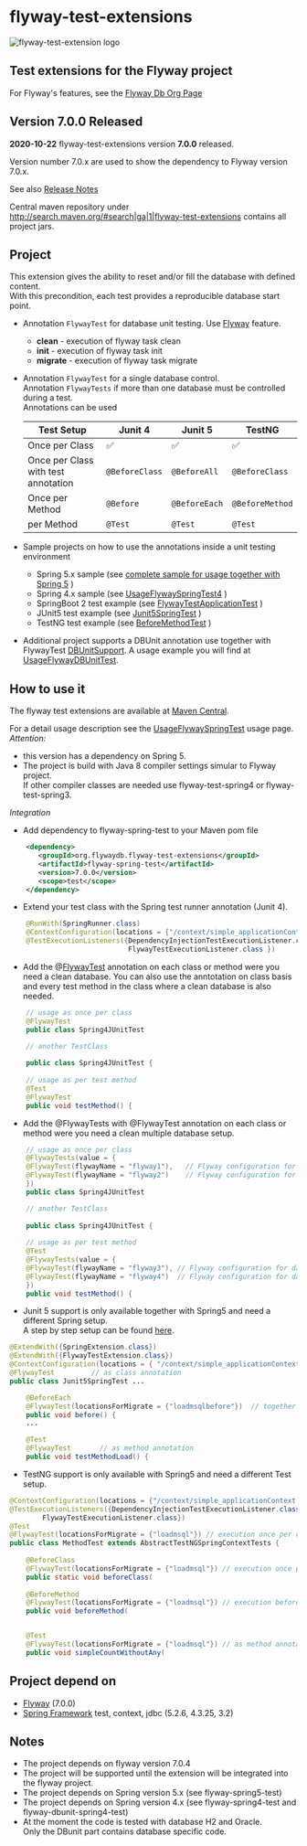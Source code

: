 flyway-test-extensions
======================

![flyway-test-extension logo](https://github.com/flyway/flyway-test-extensions/blob/master/image/logo-flyway-test-extensions.png) 


Test extensions for the Flyway project
--------------------------------------

For Flyway's features, see the [Flyway Db Org Page](http://flywaydb.org/) 

Version 7.0.0 Released 
----------------------

<b>2020-10-22</b> flyway-test-extensions version <b>7.0.0</b> released.

Version number 7.0.x are used to show the dependency to Flyway version 7.0.x.

See also [Release Notes](https://github.com/flyway/flyway-test-extensions/wiki/Release-Notes) 

Central maven repository under http://search.maven.org/#search|ga|1|flyway-test-extensions contains all project jars.

Project
-------
This extension gives the ability to reset and/or fill the database with defined content.<br>
With this precondition, each test provides a reproducible database start point. 

* Annotation `FlywayTest` for database unit testing. Use [Flyway](https://github.com/flyway/) feature.
  * <b>clean</b> - execution of flyway task clean
  * <b>init</b> - execution of flyway task init
  * <b>migrate</b> - execution of flyway task migrate
* Annotation `FlywayTest` for a single database control.<br>
  Annotation `FlywayTests` if more than one database must be controlled during a test. <br>
  Annotations can be used
  
  | Test Setup | Junit 4  | Junit 5 | TestNG |
  | --- | --- | --- | --- |
  | Once per Class | :white_check_mark: | :white_check_mark: | :white_check_mark: |
  | Once per Class with test annotation | `@BeforeClass` | `@BeforeAll` | `@BeforeClass` |
  | Once per Method | `@Before` | `@BeforeEach` | `@BeforeMethod` |
  | per Method| `@Test` | `@Test` | `@Test` |
  
* Sample projects on how to use the annotations inside a unit testing environment
  * Spring 5.x sample (see [complete sample for usage together with Spring 5](https://github.com/flyway/flyway-test-extensions/tree/master/flyway-test-extensions/flyway-test-samples/flyway-test-spring-samples/flyway-test-sample-spring5) )
  * Spring 4.x sample (see [UsageFlywaySpringTest4](https://github.com/flyway/flyway-test-extensions/wiki/Usage-flyway-spring-test) )
  * SpringBoot 2 test example (see [FlywayTestApplicationTest](https://github.com/flyway/flyway-test-extensions/blob/master/flyway-test-extensions/flyway-test-samples/flyway-test-spring-samples/flyway-test-sample-spring-boot/sample-spring-boot-2/src/test/java/org/flywaydb/sample/test/spring/boot2/flywaytest/FlywayTestApplicationTest.java) )
  * JUnit5 test example (see [Junit5SpringTest](https://github.com/flyway/flyway-test-extensions/blob/master/flyway-test-extensions/flyway-test-samples/flyway-test-spring-samples/flyway-test-junit5/src/test/java/org/flywaydb/sample/test/junit5/Junit5SpringTest.java) )
  * TestNG test example (see [BeforeMethodTest](https://github.com/flyway/flyway-test-extensions/blob/master/flyway-test-extensions/flyway-test-samples/flyway-test-spring-samples/flyway-test-testng/src/test/java/org/flywaydb/sample/test/testng/BeforeMethodTest.java) )
* Additional project supports a DBUnit annotation use together with FlywayTest [DBUnitSupport](https://github.com/flyway/flyway-test-extensions/blob/master/flyway-test-extensions/flyway-dbunit-test/src/main/java/org/flywaydb/test/dbunit/DBUnitSupport.java). A usage example you will find at [UsageFlywayDBUnitTest](https://github.com/flyway/flyway-test-extensions/wiki/Usage-flyway-dbunit-test).

How to use it
-------------
The flyway test extensions are available at [Maven Central](http://repo1.maven.org/maven2/org/flywaydb/flyway-test-extensions).

For a detail usage description see the [UsageFlywaySpringTest](https://github.com/flyway/flyway-test-extensions/wiki/Usage-flyway-spring-test) usage page. <br>
*Attention:* 
* this version has a dependency on Spring 5. 
* The project is build with Java 8 compiler settings simular to Flyway project.<br>
  If other compiler classes are needed use flyway-test-spring4 or flyway-test-spring3.

*Integration*
* Add dependency to flyway-spring-test to your Maven pom file

```xml
    <dependency>
       <groupId>org.flywaydb.flyway-test-extensions</groupId>
       <artifactId>flyway-spring-test</artifactId>
       <version>7.0.0</version>
       <scope>test</scope>
    </dependency>
```

* Extend your test class with the Spring test runner annotation (Junit 4).

```java
    @RunWith(SpringRunner.class)
    @ContextConfiguration(locations = {"/context/simple_applicationContext.xml" })
    @TestExecutionListeners({DependencyInjectionTestExecutionListener.class, 
                             FlywayTestExecutionListener.class })
```
    
* Add the @[FlywayTest](https://github.com/flyway/flyway-test-extensions/wiki/Usage-of-Annotation-FlywayTest) annotation on each class or method were you need a clean database. You can also use the anntotation on class basis and every test method in the class where a clean database is also needed.

```java
    // usage as once per class
    @FlywayTest
    public class Spring4JUnitTest 

    // another TestClass
    
    public class Spring4JUnitTest {
    
    // usage as per test method
    @Test
    @FlywayTest
    public void testMethod() { 
```

* Add the @FlywayTests with @FlywayTest annotation on each class or method were you need a clean multiple database setup. 

```java
    // usage as once per class
    @FlywayTests(value = {
	@FlywayTest(flywayName = "flyway1"),   // Flyway configuration for database 1
	@FlywayTest(flywayName = "flyway2")    // Flyway configuration for database 2
    })
    public class Spring4JUnitTest 

    // another TestClass
    
    public class Spring4JUnitTest {
    
    // usage as per test method
    @Test
    @FlywayTests(value = {
	@FlywayTest(flywayName = "flyway3"), // Flyway configuration for database 3
	@FlywayTest(flywayName = "flyway4")  // Flyway configuration for database 4
    })
    public void testMethod() { 
```

* Junit 5 support is only available together with Spring5 and need a different Spring setup.<br/> 
A step by step setup can be found [here](https://github.com/flyway/flyway-test-extensions/wiki/How-to-use-Flyway-Test-with-Junit5-and-Springframework-5).

```java
@ExtendWith({SpringExtension.class})
@ExtendWith({FlywayTestExtension.class})
@ContextConfiguration(locations = { "/context/simple_applicationContext.xml" })
@FlywayTest         // as class annotation
public class Junit5SpringTest ...

    @BeforeEach
    @FlywayTest(locationsForMigrate = {"loadmsqlbefore"})  // together with BeforeEach
    public void before() {
    ...

    @Test
    @FlywayTest       // as method annotation
    public void testMethodLoad() {

```

* TestNG support is only available with Spring5 and need a different Test setup.

```java
@ContextConfiguration(locations = {"/context/simple_applicationContext.xml"})
@TestExecutionListeners({DependencyInjectionTestExecutionListener.class,
        FlywayTestExecutionListener.class})
@Test
@FlywayTest(locationsForMigrate = {"loadmsql"}) // execution once per class
public class MethodTest extends AbstractTestNGSpringContextTests {
    
    @BeforeClass
    @FlywayTest(locationsForMigrate = {"loadmsql"}) // execution once per class
    public static void beforeClass(
    
    @BeforeMethod
    @FlywayTest(locationsForMigrate = {"loadmsql"}) // execution before each test method
    public void beforeMethod(


    @Test
    @FlywayTest(locationsForMigrate = {"loadmsql"}) // as method annotation
    public void simpleCountWithoutAny(

```

Project depend on
-----------------
* [Flyway](https://github.com/flyway/) (7.0.0)
* [Spring Framework](http://www.springsource.org/) test, context, jdbc (5.2.6, 4.3.25, 3.2)

Notes
-----
* The project depends on flyway version 7.0.4
* The project will be supported until the extension will be integrated into the flyway project.
* The project depends on Spring version 5.x (see flyway-spring5-test)
* The project depends on Spring version 4.x (see flyway-spring4-test and flyway-dbunit-spring4-test)
* At the moment the code is tested with database H2 and Oracle.<br>Only the DBunit part contains database specific code. 
